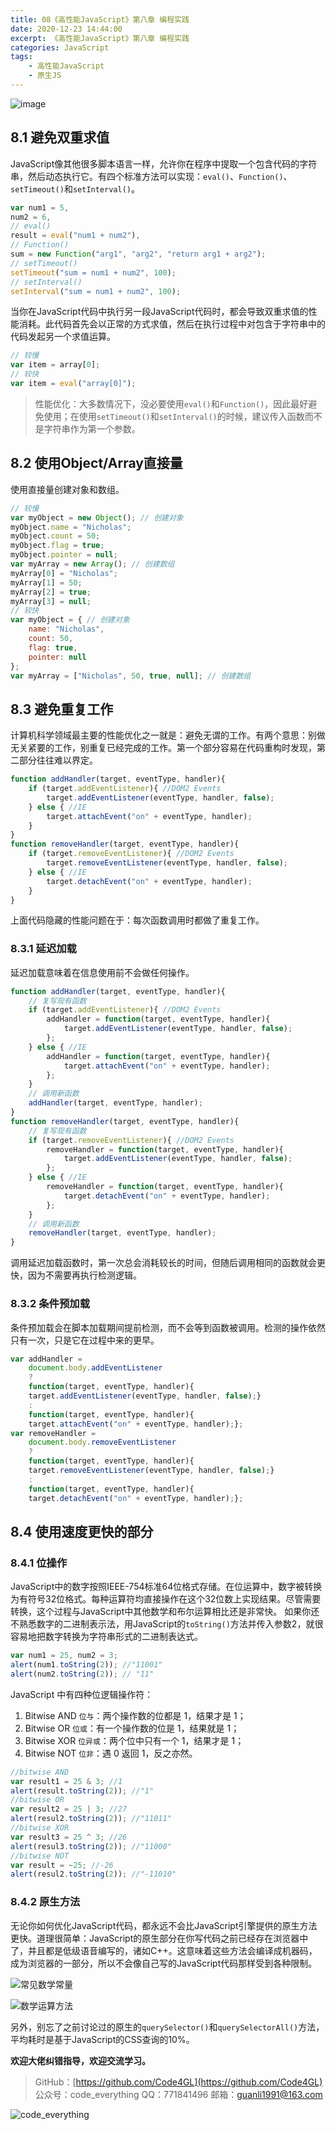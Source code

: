 ```yaml
---
title: 08《高性能JavaScript》第八章 编程实践
date: 2020-12-23 14:44:00
excerpt: 《高性能JavaScript》第八章 编程实践
categories: JavaScript
tags:
    - 高性能JavaScript
    - 原生JS
---
```


![image](https://upload-images.jianshu.io/upload_images/18236822-ed739b07cf9eed5e.png?imageMogr2/auto-orient/strip%7CimageView2/2/w/1240)

## 8.1 避免双重求值

JavaScript像其他很多脚本语言一样，允许你在程序中提取一个包含代码的字符串，然后动态执行它。有四个标准方法可以实现：`eval()`、`Function()`、`setTimeout()`和`setInterval()`。

```JavaScript
var num1 = 5,
num2 = 6,
// eval()
result = eval("num1 + num2"),
// Function()
sum = new Function("arg1", "arg2", "return arg1 + arg2");
// setTimeout()
setTimeout("sum = num1 + num2", 100);
// setInterval()
setInterval("sum = num1 + num2", 100);
```

当你在JavaScript代码中执行另一段JavaScript代码时，都会导致双重求值的性能消耗。此代码首先会以正常的方式求值，然后在执行过程中对包含于字符串中的代码发起另一个求值运算。

```JavaScript
// 较慢
var item = array[0];
// 较快
var item = eval("array[0]");
```

> 性能优化：大多数情况下，没必要使用`eval()`和`Function()`，因此最好避免使用；在使用`setTimeout()`和`setInterval()`的时候，建议传入函数而不是字符串作为第一个参数。

## 8.2 使用Object/Array直接量

使用直接量创建对象和数组。

```JavaScript
// 较慢
var myObject = new Object(); // 创建对象
myObject.name = "Nicholas";
myObject.count = 50;
myObject.flag = true;
myObject.pointer = null;
var myArray = new Array(); // 创建数组
myArray[0] = "Nicholas";
myArray[1] = 50;
myArray[2] = true;
myArray[3] = null;
// 较快
var myObject = { // 创建对象
    name: "Nicholas",
    count: 50,
    flag: true,
    pointer: null
};
var myArray = ["Nicholas", 50, true, null]; // 创建数组
```

## 8.3 避免重复工作

计算机科学领域最主要的性能优化之一就是：避免无谓的工作。有两个意思：别做无关紧要的工作，别重复已经完成的工作。第一个部分容易在代码重构时发现，第二部分往往难以界定。

```JavaScript
function addHandler(target, eventType, handler){
    if (target.addEventListener){ //DOM2 Events
        target.addEventListener(eventType, handler, false);
    } else { //IE
        target.attachEvent("on" + eventType, handler);
    }
}
function removeHandler(target, eventType, handler){
    if (target.removeEventListener){ //DOM2 Events
        target.removeEventListener(eventType, handler, false);
    } else { //IE
        target.detachEvent("on" + eventType, handler);
    }
}
```

上面代码隐藏的性能问题在于：每次函数调用时都做了重复工作。

### 8.3.1 延迟加载

延迟加载意味着在信息使用前不会做任何操作。

```JavaScript
function addHandler(target, eventType, handler){
    // 复写现有函数
    if (target.addEventListener){ //DOM2 Events
        addHandler = function(target, eventType, handler){
            target.addEventListener(eventType, handler, false);
        };
    } else { //IE
        addHandler = function(target, eventType, handler){
            target.attachEvent("on" + eventType, handler);
        };
    }
    // 调用新函数 
    addHandler(target, eventType, handler);
}
function removeHandler(target, eventType, handler){
    // 复写现有函数
    if (target.removeEventListener){ //DOM2 Events
        removeHandler = function(target, eventType, handler){
            target.addEventListener(eventType, handler, false);
        };
    } else { //IE
        removeHandler = function(target, eventType, handler){
            target.detachEvent("on" + eventType, handler);
        };
    }
    // 调用新函数
    removeHandler(target, eventType, handler);
}
```

调用延迟加载函数时，第一次总会消耗较长的时间，但随后调用相同的函数就会更快，因为不需要再执行检测逻辑。

### 8.3.2 条件预加载

条件预加载会在脚本加载期间提前检测，而不会等到函数被调用。检测的操作依然只有一次，只是它在过程中来的更早。

```JavaScript
var addHandler =
    document.body.addEventListener
    ?
    function(target, eventType, handler){
    target.addEventListener(eventType, handler, false);}
    :
    function(target, eventType, handler){
    target.attachEvent("on" + eventType, handler);};
var removeHandler =  
    document.body.removeEventListener
    ?
    function(target, eventType, handler){
    target.removeEventListener(eventType, handler, false);}
    :
    function(target, eventType, handler){
    target.detachEvent("on" + eventType, handler);};
```

## 8.4 使用速度更快的部分

### 8.4.1 位操作

JavaScript中的数字按照IEEE-754标准64位格式存储。在位运算中，数字被转换为有符号32位格式。每种运算符均直接操作在这个32位数上实现结果。尽管需要转换，这个过程与JavaScript中其他数学和布尔运算相比还是非常快。
如果你还不熟悉数字的二进制表示法，用JavaScript的`toString()`方法并传入参数2，就很容易地把数字转换为字符串形式的二进制表达式。

```JavaScript
var num1 = 25, num2 = 3;
alert(num1.toString(2)); //"11001"
alert(num2.toString(2)); // "11"
```

JavaScript 中有四种位逻辑操作符：

1. Bitwise AND `位与`：两个操作数的位都是 1，结果才是 1；
2. Bitwise OR `位或`：有一个操作数的位是 1，结果就是 1；
3. Bitwise XOR `位异或`：两个位中只有一个 1，结果才是 1；
4. Bitwise NOT `位非`：遇 0 返回 1，反之亦然。

```JavaScript
//bitwise AND
var result1 = 25 & 3; //1
alert(result.toString(2)); //"1"
//bitwise OR
var result2 = 25 | 3; //27
alert(resul2.toString(2)); //"11011"
//bitwise XOR
var result3 = 25 ^ 3; //26
alert(resul3.toString(2)); //"11000"
//bitwise NOT
var result = ~25; //-26
alert(resul2.toString(2)); //"-11010"
```

### 8.4.2 原生方法

无论你如何优化JavaScript代码，都永远不会比JavaScript引擎提供的原生方法更快。道理很简单：JavaScript的原生部分在你写代码之前已经存在浏览器中了，并且都是低级语音编写的，诸如C++。这意味着这些方法会编译成机器码，成为浏览器的一部分，所以不会像自己写的JavaScript代码那样受到各种限制。

![常见数学常量](https://upload-images.jianshu.io/upload_images/18236822-6032e94740c59ad9.png?imageMogr2/auto-orient/strip%7CimageView2/2/w/1240)

![数学运算方法](https://upload-images.jianshu.io/upload_images/18236822-934029637ae41b26.png?imageMogr2/auto-orient/strip%7CimageView2/2/w/1240)

另外，别忘了之前讨论过的原生的`querySelector()`和`querySelectorAll()`方法，平均耗时是基于JavaScript的CSS查询的10%。

**欢迎大佬纠错指导，欢迎交流学习。**

>GitHub：[https://github.com/Code4GL](https://github.com/Code4GL)
公众号：code_everything
QQ：771841496
邮箱：guanli1991@163.com

![code_everything](/images/code_everything.jpg)
